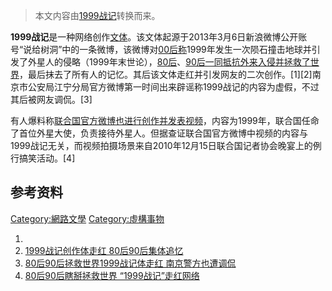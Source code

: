 > 本文内容由[1999战记](https://zh.wikipedia.org/wiki/1999战记)转换而来。


**1999战记**是一种网络创作[文体](https://zh.wikipedia.org/wiki/文体 "wikilink")。该文体起源于2013年3月6日新浪微博公开账号“说给树洞”中的一条微博，该微博对[00后称](https://zh.wikipedia.org/wiki/00后 "wikilink")1999年发生一次陨石撞击地球并引发了外星人的侵略（1999年末世论），[80后](https://zh.wikipedia.org/wiki/80后 "wikilink")、[90后一同抵抗外来入侵并拯救了世界](https://zh.wikipedia.org/wiki/90后 "wikilink")，最后抹去了所有人的记忆。其后该文体走红并引发网友的二次创作。\[1\]\[2\]南京市公安局江宁分局官方微博第一时间出来辟谣称1999战记的内容为虚假，不过其后被网友调侃。\[3\]

有人爆料称[联合国官方微博也进行创作并发表视频](https://zh.wikipedia.org/wiki/联合国 "wikilink")，内容为1999年，联合国任命了首位外星大使，负责接待外星人。但据查证联合国官方微博中视频的内容与1999战记无关，而视频拍摄场景来自2010年12月15日联合国记者协会晚宴上的例行搞笑活动。\[4\]

## 参考资料

[Category:網路文學](https://zh.wikipedia.org/wiki/Category:網路文學 "wikilink") [Category:虛構事物](https://zh.wikipedia.org/wiki/Category:虛構事物 "wikilink")

1.
2.  [1999战记创作体走红 80后90后集体追忆](http://www.chinaz.com/news/2013/0307/294933.shtml)
3.  [80后90后拯救世界1999战记体走红 南京警方也遭调侃](http://news.longhoo.net/2013-03/09/content_10570994.htm?bsh_bid=201999937)
4.  [80后90后瞎掰拯救世界 “1999战记”走红网络](http://yuqing.jschina.com.cn/system/2013/03/08/016486291.shtml)